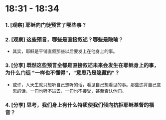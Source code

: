 # 18:31 - 18:34 

### 1. [观察] 耶稣向门徒预言了哪些事？

### 2. [观察] 这些预言，哪些是直接叙述？哪些是隐喻？

* 其实，耶稣是平铺直叙那些以后要发上在他身上的事。

### 3. [分享] 既然这些预言全都是直接叙述未来会发生在耶稣身上的事，为什么门徒 "一样也不懂得"，"意思乃是隐藏的"？

* 或许，人天生就只想听自己想听的话，看见自己想看见的事。那些违背自己意思的话，一句也听不进去，一句也不接受，甚至否认他们。

### 4. [分享] 思考，我们身上有什么特质使我们倾向抗拒耶稣基督的福音？
